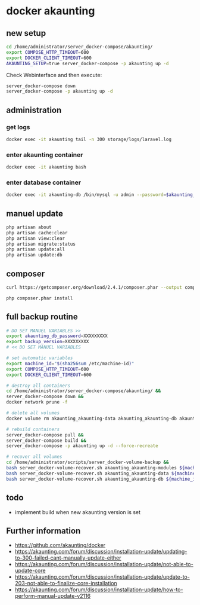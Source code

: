 # docker akaunting

## new setup
```bash
cd /home/administrator/server_docker-compose/akaunting/
export COMPOSE_HTTP_TIMEOUT=600
export DOCKER_CLIENT_TIMEOUT=600
AKAUNTING_SETUP=true server_docker-compose -p akaunting up -d
```

Check Webinterface and then execute: 

```bash
server_docker-compose down
server_docker-compose -p akaunting up -d
```

## administration

### get logs

```bash
docker exec -it akaunting tail -n 300 storage/logs/laravel.log 
```

### enter akaunting container

```bash
docker exec -it akaunting bash
```

### enter database container

```bash
docker exec -it akaunting-db /bin/mysql -u admin --password=$akaunting_db_password akaunting
```

## manuel update
```bash
php artisan about
php artisan cache:clear
php artisan view:clear
php artisan migrate:status
php artisan update:all
php artisan update:db
```

## composer
```bash
curl https://getcomposer.org/download/2.4.1/composer.phar --output composer.phar
```

```bash
php composer.phar install
```

## full backup routine

```bash
# DO SET MANUEL VARIABLES >>
export akaunting_db_password=XXXXXXXXX
export backup_version=XXXXXXXXX
# << DO SET MANUEL VARIABLES

# set automatic variables
export machine_id="$(sha256sum /etc/machine-id)"
export COMPOSE_HTTP_TIMEOUT=600
export DOCKER_CLIENT_TIMEOUT=600

# destroy all containers
cd /home/administrator/server_docker-compose/akaunting/ && 
server_docker-compose down &&
docker network prune -f

# delete all volumes
docker volume rm akaunting_akaunting-data akaunting_akaunting-db akaunting_akaunting-modules

# rebuild containers
server_docker-compose pull &&
server_docker-compose build &&
server_docker-compose -p akaunting up -d --force-recreate

# recover all volumes
cd /home/administrator/scripts/server_docker-volume-backup &&
bash server_docker-volume-recover.sh akaunting_akaunting-modules ${machine_id:0:64} "$backup_version" &&
bash server_docker-volume-recover.sh akaunting_akaunting-data ${machine_id:0:64} "$backup_version" &&
bash server_docker-volume-recover.sh akaunting_akaunting-db ${machine_id:0:64} "$backup_version" akaunting-db "$akaunting_db_password" akaunting

```

## todo 
- implement build when new akaunting version is set

## Further information
- https://github.com/akaunting/docker
- https://akaunting.com/forum/discussion/installation-update/updating-to-300-failed-cant-manually-update-either
- https://akaunting.com/forum/discussion/installation-update/not-able-to-update-core
- https://akaunting.com/forum/discussion/installation-update/update-to-203-not-able-to-finalize-core-installation
- https://akaunting.com/forum/discussion/installation-update/how-to-perform-manual-update-v2116
